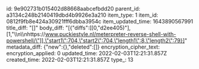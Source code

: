 id: 9e902731b015402d88668aabcefbdd20
parent_id: a3134c248b2140419dbd4b9926e3a210
item_type: 1
item_id: 0812f9fb8e424a30921fff6dbba3954c
item_updated_time: 1643890567991
title_diff: "[]"
body_diff: "[{\"diffs\":[[0,\"d2ee405)\"],[1,\"\\\n\\\nhttps://www.puckiestyle.nl/meterpreter-reverse-shell-with-powershell/\"]],\"start1\":704,\"start2\":704,\"length1\":8,\"length2\":79}]"
metadata_diff: {"new":{},"deleted":[]}
encryption_cipher_text: 
encryption_applied: 0
updated_time: 2022-02-03T12:21:31.857Z
created_time: 2022-02-03T12:21:31.857Z
type_: 13